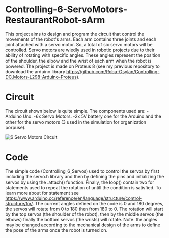 # Controlling-6-ServoMotors-RestaurantRobot-sArm
This project aims to design and program the circuit that control the movements of the robot's arms. Each arm contains three joints and each joint attached with a servo motor. So, a total of six servo motors will be controlled. Servo motors are wiedly used in robotic projects due to their ability of rotating with specific angles. These angles represent the position of the shoulder, the elbow and the wrist of each arm when the robot is powered. The project is made on Proteus 8 (see my previous repository to download the arduino library https://github.com/Roba-Osylan/Controlling-DC.Motors-L298-Arduino-Proteus). 
# Circuit
The circuit shown below is quite simple. The components used are: 
-Arduino Uno.
-6x Servo Motors.
-2x 5V battery one for the Arduino and the other for the servo motors (3 used in the simulation for organization porpuse).

![6 Servo Motors Circuit](https://user-images.githubusercontent.com/85955049/124138037-efe67080-da8e-11eb-9bdf-33ef75ace9c1.png)

# Code
The simple code (Controlling_6_Servos) used to control the servos by first including the servo.h library and then by defining the pins and initializing the servos by using the .attach() function. Finally, the loop() contain two for statements used to repeat the rotation of untill the condition is satisfied. To learn more about for statement see https://www.arduino.cc/reference/en/language/structure/control-structure/for/. The current angles defined on the code is 0 and 180 degrees, the servos will rotate from 0 to 180 then from 180 to 0. The rotation will start by the top servos (the shoulder of the robot), then by the middle servos (the elbows) finally the bottom servos (the wrists) will rotate. 
Note: the angles may be changed according to the mechanical design of the arms to define the pose of the arms once the robot is turned on. 
